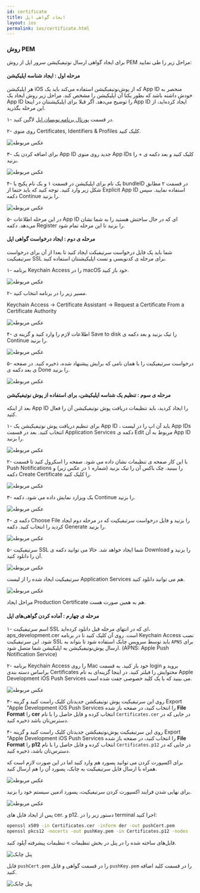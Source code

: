```yaml
---
id: certificate
title: ایجاد گواهی اپل
layout: ios
permalink: ios/certificate.html
---
```


### روش PEM

برای ایجاد گواهی ارسال نوتیفیکیشن سرور اپل از روش PEM مراحل زیر را طی نمایید:

#### مرحله اول : ایجاد شناسه اپلیکیشن

هر اپلیکیشن iOS که از پوش‌نوتیفیکیشن استفاده می‌کند باید یک App ID منحصر به خودش داشته باشد که بطور یکتا آن اپلیکیشن را مشخص کند. مراحل زیر روش ایجاد یک App ID را توضیح می‌دهد. اگر قبلا برای اپلیکیشنتان در اینجا App ID ایجاد کرده‌اید، از این مرحله بگذرید.

۱- در قسمت [پورتال برنامه نویسان اپل](https://idmsa.apple.com/IDMSWebAuth/login?appIdKey=891bd3417a7776362562d2197f89480a8547b108fd934911bcbea0110d07f757&path=%2Faccount%2F&rv=1)   لاگین کنید.

۲- روی منوی Certificates, Identifiers & Profiles کلیک کنید.

![عکس مربوطه](http://uupload.ir/files/kbty_01-selecting-the-module.jpg)

۳- برای اضافه کردن یک App ID جدید روی منوی App IDs کلیک کنید و بعد دکمه ی + را بزنید.

![عکس مربوطه](http://uupload.ir/files/loyg_02-create-appid.png)

۴- یک نام برای اپلیکیشن در قسمت ۱ و یک نام پکیج یا bundleID در قسمت ۲ مطابق شکل زیر وارد کنید. توجه کنید که باید حتما از Explicit App ID استفاده نمایید. سپس دکمه  Continue را بزنید.

![عکس مربوطه](http://uupload.ir/files/ygkr_03-inputing-bundleid.png)

۵- در این مرحله اطلاعات App ID ای که در حال ساختش هستید را به شما نشان می‌دهد. دکمه Register را بزنید تا این مرحله تمام شود.

#### مرحله ی دوم : ایجاد درخواست گواهی اپل 

شما باید یک فایل درخواست سرتیفیکت ایجاد کنید تا بعدا از آن برای درخواست سرتیفیکیت SSL برای مرحله ی کدنویسی و تست اپلیکیشنتان استفاده کنید.

۱- برنامه Keychain Access را در macOS خود باز کنید.

![عکس مربوطه](http://uupload.ir/files/eod_04-keychainaccess.png)

۲- مسیر زیر را در برنامه انتخاب کنید.

Keychain Access -> Certificate Assistant -> Request a Certificate From a Certificate Authority

![عکس مربوطه](http://uupload.ir/files/ioy9_05-request-sert.png)

۴- اطلاعات لازم را وارد کنید و گزینه ی Save to disk را تیک بزنید و بعد دکمه ی Continue را بزنید.

![عکس مربوطه](http://uupload.ir/files/73ud_06-savesertdesktop.png)

۵- درخواست سرتیفیکیت را با همان نامی که برایش پیشنهاد شده، ذخیره کنید. در صفحه ی بعد دکمه ی Done را بزنید.

![عکس مربوطه](http://uupload.ir/files/73ud_06-savesertdesktop.png)

#### مرحله ی سوم : تنظیم یک شناسه اپلیکیشن، برای استفاده از پوش نوتیفیکیشن

بعد از اینکه App ID را ایجاد کردید، باید تنظیمات دریافت پوش نوتیفیکیشن آن را فعال کنید.

۱- برای تنظیم دریافت پوش نوتیفیکیشن یک App ID ، باید آن اپ را در لیست App IDs انتخاب کنید. بعد در قسمت Application Services دکمه ی Edit مربوط به آن App ID را بزنید.

![عکس مربوطه](http://uupload.ir/files/rcb_08-app-settings.png)

۲- با این کار صفحه ی تنظیمات نشان داده می شود. صفحه را اسکرول کنید تا قسمت Push Notifications را ببینید. چک باکس آن را تیک بزنید (شماره ۱ در عکس زیر) و دکمه Create Certificate را کلیک کنید.

![عکس مربوطه](http://uupload.ir/files/74e7_09-pushnotificationsettings.png)

۳- یک ویزارد نمایش داده می شود. دکمه  Continue را بزنید.

![عکس مربوطه](http://uupload.ir/files/i1mu_10-csr.png)

۴- دکمه ی Choose File را بزنید و فایل درخواست سرتیفیکیت که در مرحله دوم ایجاد کردید را انتخاب کنید. دکمه Generate را بزنید.

![عکس مربوطه](http://uupload.ir/files/axjs_11-generation-certificate.png)

۵- سرتیفیکیت SSL شما ایجاد خواهد شد. حالا می توانید دکمه ی Download را بزنید و آن را دانلود کنید.

![عکس مربوطه](http://uupload.ir/files/786h_12-certificate-is-ready.png)

سرتیفیکیت ایجاد شده را از لیست Application Services هم می توانید دانلود کنید.

![عکس مربوطه](http://uupload.ir/files/qwrm_13-downloadcert.png)

مراحل ایجاد Production Certificate هم به همین صورت هست.

#### مرحله ی چهارم : آماده کردن گواهی‌های اپل 

۱- اسم سرتیفیکیت SSL ای که در انتهای مرحله قبل دانلود کرده‌اید، aps_development.cer است. روی آن کلیک کنید تا در برنامه  Keychain Access نصب شود. این سرتیفیکیت SSL باید توسط سرویس چابک استفاده شود تا بتواند به `APNS` برای ارسال پو‌ش‌نوتیفیکیشن به اپلیکیشن شما متصل شود. (APNS: Apple Push Notification Service)

۲- برنامه  Keychain Access را روی Mac خود باز کنید. به قسمت login بروید و براساس دسته بندی Certificates محتوایش را فیلتر کنید. در اینجا گزینه‌ای به نام Apple Development iOS Push Services می بینید که با یک کلید خصوصی جفت شده است.

![عکس مربوطه](https://raw.githubusercontent.com/chabokpush/chabok-assets/master/chabok-docs/ios/certificates.png)

۳- روی این سرتیفیکیت پوش نوتیفیکشن جدیدتان کلیک راست کنید و  گزینه Export "Apple Development iOS Push Services را انتخاب کنید، در صفحه باز شده **File Format** را **cer** انتخاب کرده و فایل حاصل را با نام `Certificates.cer` در جایی که در دسترس‌تان باشد ذخیره کنید.

۴- روی این سرتیفیکیت پوش‌نوتیفیکشن جدیدتان کلیک راست کنید و گزینه Export "Apple Development iOS Push Services را انتخاب کنید،‌ در صفحه باز شده **File Format** را **p12** انتخاب کرده و  فایل حاصل را با نام `Certificates.p12` در جایی که در دسترس‌تان باشد، ذخیره کنید.

برای اکسپورت کردن می توانید پسورد هم وارد کنید اما در این صورت لازم است که همراه با ارسال فایل سرتیفیکیت به چابک، پسورد آن را هم ارسال کنید.

![عکس مربوطه](http://uupload.ir/files/sxee_15-enter-the-password-for-exporting.png)

برای نهایی شدن فرایند اکسپورت کردن سرتیفیکیت، پسورد ادمین سیستم خود را بزنید.

![عکس مربوطه](http://uupload.ir/files/1pkl_16-file-enter-your-usual-admin-password.png)


پس از ایجاد فایل های cer. و p12. دستور زیر را در terminal اجرا کنید:

```bash
openssl x509 -in Certificates.cer -inform der -out pushCert.pem
openssl pkcs12 -nocerts -out pushKey.pem -in Certificates.p12 -nodes
```
فایل‌های ساخته شده را در پنل در بخش تنظیمات > تنظیمات پیشرفته آپلود کنید.

![پنل چابک](http://uupload.ir/files/ymdf_17-chabok-panel-setting.png)

فایل `pushCert.pem` را در قسمت گواهی و فایل `pushKey.pem` را در قسمت کلید اضافه کنید.

![پنل چابک](http://uupload.ir/files/l94t_certificateh.png)

